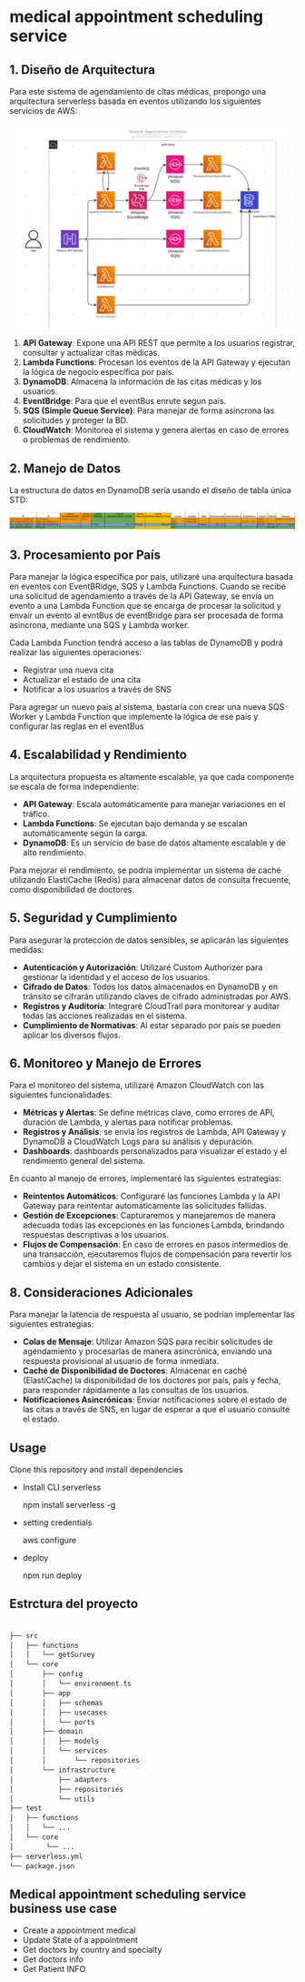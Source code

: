 
# medical appointment scheduling service

## 1. Diseño de Arquitectura

Para este sistema de agendamiento de citas médicas, propongo una arquitectura serverless basada en eventos utilizando los siguientes servicios de AWS:

![Medical Appointment System Architecture Diagram](assets/diagrama.png "aa")

1. **API Gateway**: Expone una API REST que permite a los usuarios registrar, consultar y actualizar citas médicas.
2. **Lambda Functions**: Procesan los eventos de la API Gateway y ejecutan la lógica de negocio específica por país.
3. **DynamoDB**: Almacena la información de las citas médicas y los usuarios.
3. **EventBridge**: Para que el eventBus enrute segun país.
4. **SQS (Simple Queue Service)**: Para manejar de forma asincrona las solicitudes y proteger la BD.
5. **CloudWatch**: Monitorea el sistema y genera alertas en caso de errores o problemas de rendimiento.

## 2. Manejo de Datos

La estructura de datos en DynamoDB sería usando el diseño de tabla única STD:

![Medical Appointment System Architecture Diagram](assets/STD.png "aa")

## 3. Procesamiento por País

Para manejar la lógica específica por país, utilizaré una arquitectura basada en eventos con EventBRidge, SQS y  Lambda Functions. Cuando se recibe una solicitud de agendamiento a través de la API Gateway, se envía un evento a una Lambda Function que se encarga de procesar la solicitud y envair un evento al evntBus de eventBridge para ser procesada de forma asincrona, mediante una SQS y Lambda worker.

Cada Lambda Function tendrá acceso a las tablas de DynamoDB y podrá realizar las siguientes operaciones:

- Registrar una nueva cita
- Actualizar el estado de una cita
- Notificar a los usuarios a través de SNS

Para agregar un nuevo país al sistema, bastaría con crear una nueva SQS Worker y Lambda Function que implemente la lógica de ese país y configurar las reglas en el eventBus

## 4. Escalabilidad y Rendimiento

La arquitectura propuesta es altamente escalable, ya que cada componente se escala de forma independiente:

- **API Gateway**: Escala automáticamente para manejar variaciones en el tráfico.
- **Lambda Functions**: Se ejecutan bajo demanda y se escalan automáticamente según la carga.
- **DynamoDB**: Es un servicio de base de datos altamente escalable y de alto rendimiento.

Para mejorar el rendimiento, se podría implementar un sistema de caché utilizando ElastiCache (Redis) para almacenar datos de consulta frecuente, como disponibilidad de doctores.

## 5. Seguridad y Cumplimiento

Para asegurar la protección de datos sensibles, se aplicarán las siguientes medidas:

- **Autenticación y Autorización**: Utilizaré Custom Authorizer para gestionar la identidad y el acceso de los usuarios.
- **Cifrado de Datos**: Todos los datos almacenados en DynamoDB y en tránsito se cifrarán utilizando claves de cifrado administradas por AWS.
- **Registros y Auditoría**: Integraré CloudTrail para monitorear y auditar todas las acciones realizadas en el sistema.
- **Cumplimiento de Normativas**: Al estar separado por país se pueden aplicar los diversos flujos.

## 6. Monitoreo y Manejo de Errores

Para el monitoreo del sistema, utilizaré Amazon CloudWatch con las siguientes funcionalidades:

- **Métricas y Alertas**: Se define métricas clave, como errores de API, duración de Lambda, y alertas para notificar problemas.
- **Registros y Análisis**: se envia los registros de Lambda, API Gateway y DynamoDB a CloudWatch Logs para su análisis y depuración.
- **Dashboards**: dashboards personalizados para visualizar el estado y el rendimiento general del sistema.

En cuanto al manejo de errores, implementaré las siguientes estrategias:

- **Reintentos Automáticos**: Configuraré las funciones Lambda y la API Gateway para reintentar automáticamente las solicitudes fallidas.
- **Gestión de Excepciones**: Capturaremos y manejaremos de manera adecuada todas las excepciones en las funciones Lambda, brindando respuestas descriptivas a los usuarios.
- **Flujos de Compensación**: En caso de errores en pasos intermedios de una transacción, ejecutaremos flujos de compensación para revertir los cambios y dejar el sistema en un estado consistente.


## 8. Consideraciones Adicionales

Para manejar la latencia de respuesta al usuario, se podrían implementar las siguientes estrategias:

- **Colas de Mensaje**: Utilizar Amazon SQS para recibir solicitudes de agendamiento y procesarlas de manera asincrónica, enviando una respuesta provisional al usuario de forma inmediata.
- **Caché de Disponibilidad de Doctores**: Almacenar en caché (ElastiCache) la disponibilidad de los doctores por país, país y fecha, para responder rápidamente a las consultas de los usuarios.
- **Notificaciones Asincrónicas**: Enviar notificaciones sobre el estado de las citas a través de SNS, en lugar de esperar a que el usuario consulte el estado.


## Usage

Clone this repository and install dependencies

- Install CLI serverless

    npm install serverless -g

- setting credentials

    aws configure

- deploy

    npm run deploy


## Estrctura del proyecto

```bash

├── src
│   ├── functions
│   │   └── getSurvey
│   └── core
│       ├── config
│       │   └── environment.ts
│       ├── app
│       │   ├── schemas
│       │   ├── usecases
│       │   └── ports
│       ├── domain
│       │   ├── models
│       │   └── services
│       │       └── repositories
│       └── infrastructure
│           ├── adapters
│           ├── repositories
│           └── utils
├── test
│   ├── functions
│   │   └── ...
│   └── core
│        └── ...
├── serverless.yml
└── package.json

```

## Medical appointment scheduling service business use case

* Create a appointment  medical
* Update State of a appointment
* Get doctors by country and specialty
* Get doctors info
* Get Patient INFO



